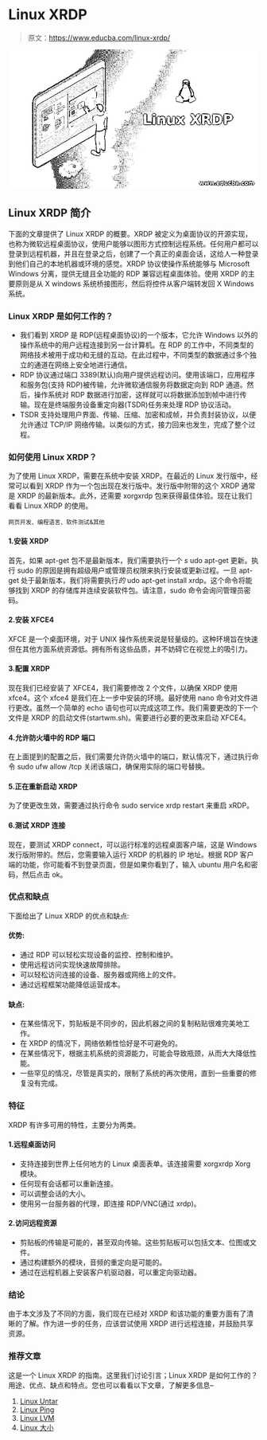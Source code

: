 # Linux XRDP

> 原文：<https://www.educba.com/linux-xrdp/>

![Linux XRDP](img/97c3a2f6cedfee72c6bf09f162808cc9.png)



## Linux XRDP 简介

下面的文章提供了 Linux XRDP 的概要。XRDP 被定义为桌面协议的开源实现，也称为微软远程桌面协议，使用户能够以图形方式控制远程系统。任何用户都可以登录到远程机器，并且在登录之后，创建了一个真正的桌面会话，这给人一种登录到他们自己的本地机器或环境的感觉。XRDP 协议使操作系统能够与 Microsoft Windows 分离，提供无缝且全功能的 RDP 兼容远程桌面体验。使用 XRDP 的主要原则是从 X windows 系统桥接图形，然后将控件从客户端转发回 X Windows 系统。

### Linux XRDP 是如何工作的？

*   我们看到 XRDP 是 RDP(远程桌面协议)的一个版本，它允许 Windows 以外的操作系统中的用户远程连接到另一台计算机。在 RDP 的工作中，不同类型的网络技术被用于成功和无缝的互动。在此过程中，不同类型的数据通过多个独立的通道在网络上安全地进行通信。
*   RDP 协议通过端口 3389(默认)向用户提供远程访问。使用该端口，应用程序和服务包(支持 RDP)被传输，允许微软通信服务将数据定向到 RDP 通道。然后，操作系统对 RDP 数据进行加密，这样就可以将数据添加到帧中进行传输。现在是终端服务设备重定向器(TSDR)任务来处理 RDP 协议活动。
*   TSDR 支持处理用户界面、传输、压缩、加密和成帧，并负责封装协议，以便允许通过 TCP/IP 网络传输。以类似的方式，接力回来也发生，完成了整个过程。

### 如何使用 Linux XRDP？

为了使用 Linux XRDP，需要在系统中安装 XRDP。在最近的 Linux 发行版中，经常可以看到 XRDP 作为一个包出现在发行版中。发行版中附带的这个 XRDP 通常是 XRDP 的最新版本。此外，还需要 xorgxrdp 包来获得最佳体验。现在让我们看看 Linux XRDP 的使用。

<small>网页开发、编程语言、软件测试&其他</small>

#### 1.安装 XRDP

首先，如果 apt-get 包不是最新版本，我们需要执行一个 *s* udo apt-get 更新。执行 sudo 的原因是拥有超级用户或管理员权限来执行安装或更新过程。一旦 apt-get 处于最新版本，我们将需要执行*的* udo apt-get install xrdp。这个命令将能够找到 XRDP 的存储库并连续安装软件包。请注意，sudo 命令会询问管理员密码。

#### 2.安装 XFCE4

XFCE 是一个桌面环境，对于 UNIX 操作系统来说是轻量级的。这种环境旨在快速但在其他方面系统资源低。拥有所有这些品质，并不妨碍它在视觉上的吸引力。

#### 3.配置 XRDP

现在我们已经安装了 XFCE4，我们需要修改 2 个文件，以确保 XRDP 使用 xfce4。这个 xfce4 是我们在上一步中安装的环境。最好使用 nano 命令对文件进行更改。虽然一个简单的 echo 语句也可以完成这项工作。我们需要更改的下一个文件是 XRDP 的启动文件(startwm.sh)。需要进行必要的更改来启动 XFCE4。

#### 4.允许防火墙中的 RDP 端口

在上面提到的配置之后，我们需要允许防火墙中的端口，默认情况下，通过执行命令 sudo ufw allow <port number="">/tcp 关闭该端口，确保用实际的端口号替换<port number="">。</port></port>

#### 5.正在重新启动 XRDP

为了使更改生效，需要通过执行命令 sudo service xrdp restart 来重启 xRDP。

#### 6.测试 XRDP 连接

现在，要测试 XRDP connect，可以运行标准的远程桌面客户端，这是 Windows 发行版附带的。然后，您需要输入运行 XRDP 的机器的 IP 地址。根据 RDP 客户端的功能，你可能看不到登录页面，但是如果你看到了，输入 ubuntu 用户名和密码，然后点击 ok。

### 优点和缺点

下面给出了 Linux XRDP 的优点和缺点:

#### 优势:

*   通过 RDP 可以轻松实现设备的监控、控制和维护。
*   使用远程访问实现快速故障排除。
*   可以轻松访问连接的设备、服务器或网络上的文件。
*   通过远程框架功能降低运营成本。

#### 缺点:

*   在某些情况下，剪贴板是不同步的，因此机器之间的复制粘贴很难完美地工作。
*   在 XRDP 的情况下，网络依赖性恰好是不可避免的。
*   在某些情况下，根据主机系统的资源能力，可能会导致瓶颈，从而大大降低性能。
*   一些罕见的情况，尽管是真实的，限制了系统的再次使用，直到一些重要的修复没有完成。

### 特征

XRDP 有许多可用的特性，主要分为两类。

#### 1.远程桌面访问

*   支持连接到世界上任何地方的 Linux 桌面表单。该连接需要 xorgxrdp Xorg 模块。
*   任何现有会话都可以重新连接。
*   可以调整会话的大小。
*   使用另一台服务器的代理，即连接 RDP/VNC(通过 xrdp)。

#### 2.访问远程资源

*   剪贴板的传输是可能的，甚至双向传输。这些剪贴板可以包括文本、位图或文件。
*   通过构建额外的模块，音频的重定向是可能的。
*   通过在远程机器上安装客户机驱动器，可以重定向驱动器。

### 结论

由于本文涉及了不同的方面，我们现在已经对 XRDP 和该功能的重要方面有了清晰的了解。作为进一步的任务，应该尝试使用 XRDP 进行远程连接，并鼓励共享资源。

### 推荐文章

这是一个 Linux XRDP 的指南。这里我们讨论引言；Linux XRDP 是如何工作的？用途、优点、缺点和特点。您也可以看看以下文章，了解更多信息–

1.  [Linux Untar](https://www.educba.com/linux-untar/)
2.  [Linux Ping](https://www.educba.com/linux-ping/)
3.  [Linux LVM](https://www.educba.com/linux-lvm/)
4.  [Linux 大小](https://www.educba.com/linux-size/)





